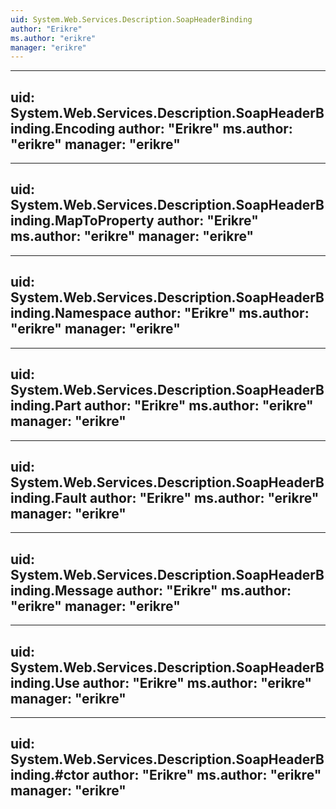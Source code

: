 ```yaml
---
uid: System.Web.Services.Description.SoapHeaderBinding
author: "Erikre"
ms.author: "erikre"
manager: "erikre"
---
```


---
uid: System.Web.Services.Description.SoapHeaderBinding.Encoding
author: "Erikre"
ms.author: "erikre"
manager: "erikre"
---

---
uid: System.Web.Services.Description.SoapHeaderBinding.MapToProperty
author: "Erikre"
ms.author: "erikre"
manager: "erikre"
---

---
uid: System.Web.Services.Description.SoapHeaderBinding.Namespace
author: "Erikre"
ms.author: "erikre"
manager: "erikre"
---

---
uid: System.Web.Services.Description.SoapHeaderBinding.Part
author: "Erikre"
ms.author: "erikre"
manager: "erikre"
---

---
uid: System.Web.Services.Description.SoapHeaderBinding.Fault
author: "Erikre"
ms.author: "erikre"
manager: "erikre"
---

---
uid: System.Web.Services.Description.SoapHeaderBinding.Message
author: "Erikre"
ms.author: "erikre"
manager: "erikre"
---

---
uid: System.Web.Services.Description.SoapHeaderBinding.Use
author: "Erikre"
ms.author: "erikre"
manager: "erikre"
---

---
uid: System.Web.Services.Description.SoapHeaderBinding.#ctor
author: "Erikre"
ms.author: "erikre"
manager: "erikre"
---
